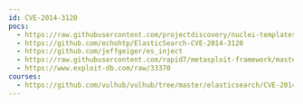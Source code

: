 ```yaml
---
id: CVE-2014-3120
pocs:
  - https://raw.githubusercontent.com/projectdiscovery/nuclei-templates/master/cves/2014/CVE-2014-3120.yaml
  - https://github.com/echohtp/ElasticSearch-CVE-2014-3120
  - https://github.com/jeffgeiger/es_inject
  - https://raw.githubusercontent.com/rapid7/metasploit-framework/master/modules/exploits/multi/elasticsearch/script_mvel_rce.rb
  - https://www.exploit-db.com/raw/33370
courses:
  - https://github.com/vulhub/vulhub/tree/master/elasticsearch/CVE-2014-3120
---
```

